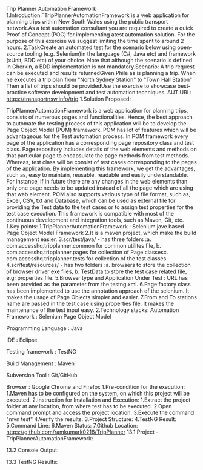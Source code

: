 Trip Planner Automation Framework
1.Introduction:˜TripPlannerAutomationFramework is a web application for planning trips within New South Wales using the public transport network.As a test automation consultant you are required to create a quick Proof of Concept (POC) for implementing atest automation solution. For the purpose of this exercise we suggest limiting the time spent to around 2 hours.
2.TaskCreate an automated test for the scenario below using open-source tooling (e.g. Selenium)in the language (C#, Java etc) and framework (xUnit, BDD etc) of your choice. Note that although the scenario is defined in Gherkin, a BDD implementation is not mandatory.Scenario: A trip request can be executed and results returnedGiven Phile as is planning a trip. When he executes a trip plan from "North Sydney Station" to "Town Hall Station" Then a list of trips should be providedUse the exercise to showcase best-practice software development and test automation techniques.
AUT URL: https://transportnsw.info/trip
1.Solution Proposed:

TripPlannerAutomationFramework is a web application for planning trips, consists of numerous pages and functionalities. Hence, the best approach to automate the testing process of this application will be to develop the Page Object Model (POM) framework. POM has lot of features which will be advantageous for the Test automation process. In POM framework every page of the application has a corresponding page repository class and test class. Page repository includes details of the web elements and methods on that particular page to encapsulate the page methods from test methods. Whereas, test class will be consist of test cases corresponding to the pages of the application. By implementing this framework, we get the advantages, such as, easy to maintain, reusable, readable and easily understandable. For instance, if in future there are any changes in the web elements than only one page needs to be updated instead of all the page which are using that web element. POM also supports various type of file format, such as, Excel, CSV, txt and Database, which can be used as external file for providing the Test data to the test cases or to assign test properties for the test case execution. This framework is compatible with most of the continuous development and integration tools, such as Maven, Git, etc. 
1.Key points:
1.TripPlannerAutomationFramework : Selenium jave based Page Object Model Framework
2.It is a maven project, which make the build management easier.
3.scr/test/java/ - has three folders :a. com.accesshq.tripplanner.common for common utilites file, b. com.accesshq.tripplanner.pages for collection of Page classesc. com.accesshq.tripplanner.tests for collection of the test classes
4.scr/test/resources/ - has two folders :a. browsers to store the collection of browser driver exe files, b. TestData to store the test case related file, e.g; properties file.
5.Browser type and Application Under Test : URL has been provided as the parameter from the testng.xml.
6.Page factory class has been implemented to use the annotation approach of the selenium. It makes the usage of Page Objects simpler and easier. 
7.From and To stations name are passed in the test case using properties file. It makes the maintenance of the test input easy. 
2.Technology stacks:
Automation Framework		: Selenium Page Object Model

Programming Language		: Java

IDE				            : Eclipse

Testing framework		    : TestNG

Build Management 		    : Maven

Subversion Tool			    : Git/GitHub

Browser			            : Google Chrome and Firefox
1.Pre-condition for the execution:
1.Maven has to be configured on the system, on which this project will be executed.
2.Instruction for Installation and Execution:
1.Extract the project folder at any location, from where test has to be executed.
2.Open command prompt and access the project location.
3.Execute the command "mvn test"
4.Verify the results.
3.Project Structure:
4.TestNG Result: 
5.Command Line:
6.Maven Status:
7.Github Location: https://github.com/ramkumark0218/TripPlanner
13.1 Project - TripPlannerAutomationFramework:

13.2 Console Output:

13.3 TestNG Results:
